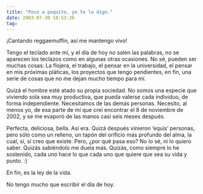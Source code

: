 ```yaml
---
title: "Poco a poquito, yo te lo digo."
date: 2003-07-30 18:53:26
tag: 
---
```

<p>¡Cantando reggaemuffin, así me mantengo vivo!</p>

<p>Tengo el teclado ante mí, y el día de hoy no salen las palabras, no se aparecen los teclazos como en algunas otras ocasiones. No sé, pueden ser muchas cosas: La flojera, el trabajo, el pensar en la universidad, el pensar en mis próximas pláticas, los proyectos que tengo pendientes, en fin, una serie de cosas que no me dejan mucho tiempo para mí.</p>

<p>Quizá el hombre esté atado su propia sociedad. No somos una especie que viviendo sola sea muy productiva, que pueda valerse cada individuo, de forma independiente. Necesitamos de las demás personas. Necesito, al menos yo, de esa parte de mí que creí encontrar el 8 de noviembre de 2002, y se me evaporó de las manos casi seis meses después.</p>

<p>Perfecta, deliciosa, bella. Así era. Quizá después vinieron &#8216;equis&#8217; personas, pero sólo como un relleno, un tapón del orificio más profundo del alma, la cual, sí, sí creo que existe. Pero, ¿por qué pasa eso? No lo sé, ni lo quiero saber. Quizás sabiéndolo me duela más. Quizás, como siempre lo he sostenido, cada uno hace lo que cada uno que quiere que sea su vida y punto. :)</p>

<p>En fin, es la ley de la vida.</p>

<p>No tengo mucho que escribir el día de hoy.</p>
